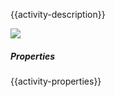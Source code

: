 {{activity-description}}

![](../img/activities/EncryptText.png)

##### Properties

{{activity-properties}}